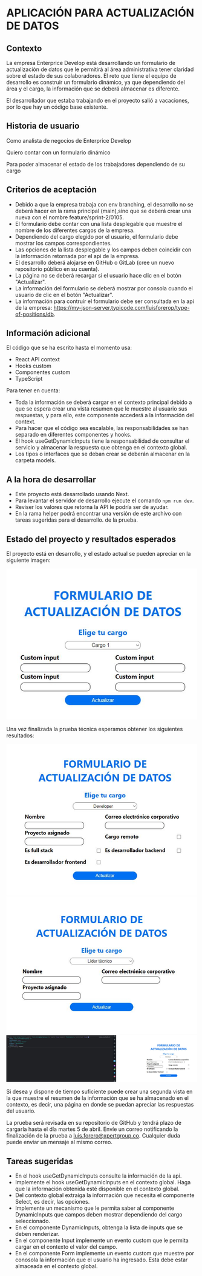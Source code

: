 # APLICACIÓN PARA ACTUALIZACIÓN DE DATOS

## Contexto

La empresa Enterprice Develop está desarrollando un formulario de actualización de datos que le permitirá al
área administrativa tener claridad sobre el estado de sus colaboradores. El reto que tiene el equipo de desarrollo
es construir un formulario dinámico, ya que dependiendo del área y el cargo, la información que se deberá almacenar
es diferente.

El desarrollador que estaba trabajando en el proyecto salió a vacaciones, por lo que hay un código base existente.

## Historia de usuario

Como analista de negocios de Enterprice Develop

Quiero contar con un formulario dinámico

Para poder almacenar el estado de los trabajadores dependiendo de su cargo

## Criterios de aceptación

- Debido a que la empresa trabaja con env branching, el desarrollo no se deberá hacer en la rama principal (main),sino que se deberá crear una nueva con el nombre feature/sprint-2/0105.
- El formulario debe contar con una lista desplegable que muestre el nombre de los diferentes cargos de la empresa.
- Dependiendo del cargo elegido por el usuario, el formulario debe mostrar los campos correspondientes.
- Las opciones de la lista desplegable y los campos deben coincidir con la información retornada por el api de la empresa.
- El desarrollo deberá alojarse en GitHub o GitLab (cree un nuevo repositorio público en su cuenta).
- La página no se deberá recargar si el usuario hace clic en el botón "Actualizar".
- La información del formulario se deberá mostrar por consola cuando el usuario de clic en el botón "Actualizar".
- La información para contruir el formulario debe ser consultada en la api de la empresa: https://my-json-server.typicode.com/luisforerop/type-of-positions/db.

## Información adicional

El código que se ha escrito hasta el momento usa:

- React API context
- Hooks custom
- Componentes custom
- TypeScript

Para tener en cuenta:

- Toda la información se deberá cargar en el contexto principal debido a que se espera crear una vista resumen que le muestre al usuario sus respuestas, y para ello, este componente accederá a la información del context.
- Para hacer que el código sea escalable, las responsabilidades se han separado en diferentes componentes y hooks.
- El hook useGetDynamicInputs tiene la responsabilidad de consultar el servicio y almacenar la respuesta que obtenga en el contexto global.
- Los tipos o interfaces que se deban crear se deberán almacenar en la carpeta models.

## A la hora de desarrollar

- Este proyecto está desarrollado usando Next.
- Para levantar el servidor de desarrollo ejecute el comando `npm run dev`.
- Reviser los valores que retorna la API le podría ser de ayudar.
- En la rama helper podrá encontrar una versión de este archivo con tareas sugeridas para el desarrollo. de la prueba.

## Estado del proyecto y resultados esperados

El proyecto está en desarrollo, y el estado actual se pueden apreciar en la siguiente imagen:

![Estado actual](./docs/current-state.JPG)

Una vez finalizada la prueba técnica esperamos obtener los siguientes resultados:

![Resultado 1](./docs/expected-result-1.JPG)
![Resultado 2](./docs/expected-result-2.JPG)
![Resultado 3](./docs/expected-result-3.JPG)

Si desea y dispone de tiempo suficiente puede crear una segunda vista en la que muestre el resumen de la información
que se ha almacenado en el contexto, es decir, una página en donde se puedan apreciar las respuestas del usuario.

La prueba será revisada en su repositorio de GitHub y tendrá plazo de cargarla hasta el día martes 5 de abril. Envíe
un correo notificando la finalización de la prueba a [luis.forero@xpertgroup.co](mailto:luis.forero@xpertgroup.co).
Cualquier duda puede enviar un mensaje al mismo correo.

## Tareas sugeridas
- En el hook useGetDynamicInputs consulte la información de la api.
- Implemente el hook useGetDynamicInputs en el contexto global. Haga que la información obtenida esté disponible en el contexto global.
- Del contexto global extraiga la información que necesita el componente Select, es decir, las opciones.
- Implemente un mecanismo que le permita saber al componente DynamicInputs que campos deben mostrar dependiendo del cargo seleccionado.
- En el componente DynamicInputs, obtenga la lista de inputs que se deben renderizar.
- En el componente Input implemente un evento custom que le permita cargar en el contexto el valor del campo.
- En el componente Form implemente un evento custom que muestre por conosola la información que el usuario ha ingresado. Esta debe estar almaceada en el contexto global.
